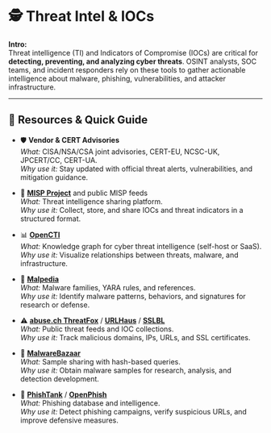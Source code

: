 # 🕵️ Threat Intel & IOCs
**Intro:**  
Threat intelligence (TI) and Indicators of Compromise (IOCs) are critical for **detecting, preventing, and analyzing cyber threats**. OSINT analysts, SOC teams, and incident responders rely on these tools to gather actionable intelligence about malware, phishing, vulnerabilities, and attacker infrastructure.

---

## 🔗 Resources & Quick Guide

- 🛡️ **Vendor & CERT Advisories**  
  *What:* CISA/NSA/CSA joint advisories, CERT-EU, NCSC-UK, JPCERT/CC, CERT-UA.  
  *Why use it:* Stay updated with official threat alerts, vulnerabilities, and mitigation guidance.

- 🔗 **[MISP Project](https://www.misp-project.org/)** and public MISP feeds  
  *What:* Threat intelligence sharing platform.  
  *Why use it:* Collect, store, and share IOCs and threat indicators in a structured format.

- 📊 **[OpenCTI](https://www.opencti.io/)**  
  *What:* Knowledge graph for cyber threat intelligence (self-host or SaaS).  
  *Why use it:* Visualize relationships between threats, malware, and infrastructure.

- 🦠 **[Malpedia](https://malpedia.caad.fkie.fraunhofer.de/)**  
  *What:* Malware families, YARA rules, and references.  
  *Why use it:* Identify malware patterns, behaviors, and signatures for research or defense.

- ⚠️ **[abuse.ch ThreatFox](https://threatfox.abuse.ch/)** / **[URLHaus](https://urlhaus.abuse.ch/)** / **[SSLBL](https://sslbl.abuse.ch/)**  
  *What:* Public threat feeds and IOC collections.  
  *Why use it:* Track malicious domains, IPs, URLs, and SSL certificates.

- 💾 **[MalwareBazaar](https://bazaar.abuse.ch/)**  
  *What:* Sample sharing with hash-based queries.  
  *Why use it:* Obtain malware samples for research, analysis, and detection development.

- 🎣 **[PhishTank](https://www.phishtank.com/)** / **[OpenPhish](https://openphish.com/)**  
  *What:* Phishing database and intelligence.  
  *Why use it:* Detect phishing campaigns, verify suspicious URLs, and improve defensive measures.
